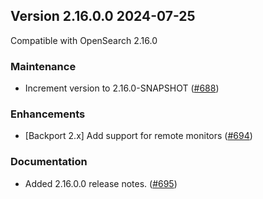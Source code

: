 ## Version 2.16.0.0 2024-07-25

Compatible with OpenSearch 2.16.0

### Maintenance
* Increment version to 2.16.0-SNAPSHOT ([#688](https://github.com/opensearch-project/common-utils/pull/688))

### Enhancements
* [Backport 2.x] Add support for remote monitors ([#694](https://github.com/opensearch-project/common-utils/pull/694))

### Documentation
* Added 2.16.0.0 release notes. ([#695](https://github.com/opensearch-project/common-utils/pull/695))